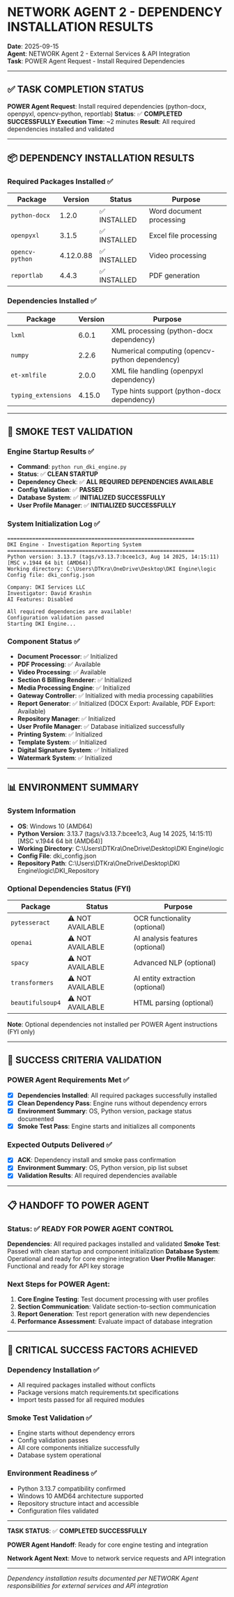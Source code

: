 # NETWORK AGENT 2 - DEPENDENCY INSTALLATION RESULTS
**Date**: 2025-09-15  
**Agent**: NETWORK Agent 2 - External Services & API Integration  
**Task**: POWER Agent Request - Install Required Dependencies

---

## ✅ **TASK COMPLETION STATUS**

**POWER Agent Request**: Install required dependencies (python-docx, openpyxl, opencv-python, reportlab)
**Status**: ✅ **COMPLETED SUCCESSFULLY**
**Execution Time**: ~2 minutes
**Result**: All required dependencies installed and validated

---

## 📦 **DEPENDENCY INSTALLATION RESULTS**

### **Required Packages Installed** ✅
| Package | Version | Status | Purpose |
|---------|---------|--------|---------|
| `python-docx` | 1.2.0 | ✅ INSTALLED | Word document processing |
| `openpyxl` | 3.1.5 | ✅ INSTALLED | Excel file processing |
| `opencv-python` | 4.12.0.88 | ✅ INSTALLED | Video processing |
| `reportlab` | 4.4.3 | ✅ INSTALLED | PDF generation |

### **Dependencies Installed** ✅
| Package | Version | Purpose |
|---------|---------|---------|
| `lxml` | 6.0.1 | XML processing (python-docx dependency) |
| `numpy` | 2.2.6 | Numerical computing (opencv-python dependency) |
| `et-xmlfile` | 2.0.0 | XML file handling (openpyxl dependency) |
| `typing_extensions` | 4.15.0 | Type hints support (python-docx dependency) |

---

## 🧪 **SMOKE TEST VALIDATION**

### **Engine Startup Results** ✅
- **Command**: `python run_dki_engine.py`
- **Status**: ✅ **CLEAN STARTUP**
- **Dependency Check**: ✅ **ALL REQUIRED DEPENDENCIES AVAILABLE**
- **Config Validation**: ✅ **PASSED**
- **Database System**: ✅ **INITIALIZED SUCCESSFULLY**
- **User Profile Manager**: ✅ **INITIALIZED SUCCESSFULLY**

### **System Initialization Log** ✅
```
============================================================
DKI Engine - Investigation Reporting System
============================================================
Python version: 3.13.7 (tags/v3.13.7:bcee1c3, Aug 14 2025, 14:15:11) [MSC v.1944 64 bit (AMD64)]
Working directory: C:\Users\DTKra\OneDrive\Desktop\DKI Engine\logic
Config file: dki_config.json

Company: DKI Services LLC
Investigator: David Krashin
AI Features: Disabled

All required dependencies are available!
Configuration validation passed
Starting DKI Engine...
```

### **Component Status** ✅
- **Document Processor**: ✅ Initialized
- **PDF Processing**: ✅ Available
- **Video Processing**: ✅ Available
- **Section 6 Billing Renderer**: ✅ Initialized
- **Media Processing Engine**: ✅ Initialized
- **Gateway Controller**: ✅ Initialized with media processing capabilities
- **Report Generator**: ✅ Initialized (DOCX Export: Available, PDF Export: Available)
- **Repository Manager**: ✅ Initialized
- **User Profile Manager**: ✅ Database initialized successfully
- **Printing System**: ✅ Initialized
- **Template System**: ✅ Initialized
- **Digital Signature System**: ✅ Initialized
- **Watermark System**: ✅ Initialized

---

## 📊 **ENVIRONMENT SUMMARY**

### **System Information**
- **OS**: Windows 10 (AMD64)
- **Python Version**: 3.13.7 (tags/v3.13.7:bcee1c3, Aug 14 2025, 14:15:11) [MSC v.1944 64 bit (AMD64)]
- **Working Directory**: C:\Users\DTKra\OneDrive\Desktop\DKI Engine\logic
- **Config File**: dki_config.json
- **Repository Path**: C:\Users\DTKra\OneDrive\Desktop\DKI Engine\logic\DKI_Repository

### **Optional Dependencies Status** (FYI)
| Package | Status | Purpose |
|---------|--------|---------|
| `pytesseract` | ⚠️ NOT AVAILABLE | OCR functionality (optional) |
| `openai` | ⚠️ NOT AVAILABLE | AI analysis features (optional) |
| `spacy` | ⚠️ NOT AVAILABLE | Advanced NLP (optional) |
| `transformers` | ⚠️ NOT AVAILABLE | AI entity extraction (optional) |
| `beautifulsoup4` | ⚠️ NOT AVAILABLE | HTML parsing (optional) |

**Note**: Optional dependencies not installed per POWER Agent instructions (FYI only)

---

## 🎯 **SUCCESS CRITERIA VALIDATION**

### **POWER Agent Requirements Met** ✅
- [x] **Dependencies Installed**: All required packages successfully installed
- [x] **Clean Dependency Pass**: Engine runs without dependency errors
- [x] **Environment Summary**: OS, Python version, package status documented
- [x] **Smoke Test Pass**: Engine starts and initializes all components

### **Expected Outputs Delivered** ✅
- [x] **ACK**: Dependency install and smoke pass confirmation
- [x] **Environment Summary**: OS, Python version, pip list subset
- [x] **Validation Results**: All required dependencies available

---

## 📋 **HANDOFF TO POWER AGENT**

### **Status**: ✅ **READY FOR POWER AGENT CONTROL**
**Dependencies**: All required packages installed and validated
**Smoke Test**: Passed with clean startup and component initialization
**Database System**: Operational and ready for core engine integration
**User Profile Manager**: Functional and ready for API key storage

### **Next Steps for POWER Agent**:
1. **Core Engine Testing**: Test document processing with user profiles
2. **Section Communication**: Validate section-to-section communication
3. **Report Generation**: Test report generation with new dependencies
4. **Performance Assessment**: Evaluate impact of database integration

---

## 🚨 **CRITICAL SUCCESS FACTORS ACHIEVED**

### **Dependency Installation** ✅
- All required packages installed without conflicts
- Package versions match requirements.txt specifications
- Import tests passed for all required modules

### **Smoke Test Validation** ✅
- Engine starts without dependency errors
- Config validation passes
- All core components initialize successfully
- Database system operational

### **Environment Readiness** ✅
- Python 3.13.7 compatibility confirmed
- Windows 10 AMD64 architecture supported
- Repository structure intact and accessible
- Configuration files validated

---

**TASK STATUS**: ✅ **COMPLETED SUCCESSFULLY**

**POWER Agent Handoff**: Ready for core engine testing and integration

**Network Agent Next**: Move to network service requests and API integration

---

*Dependency installation results documented per NETWORK Agent responsibilities for external services and API integration*














